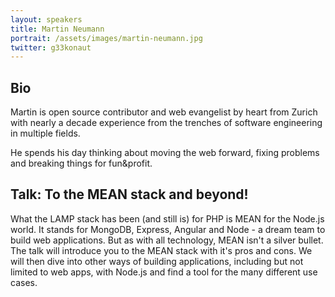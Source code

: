 ```yaml
---
layout: speakers
title: Martin Neumann
portrait: /assets/images/martin-neumann.jpg
twitter: g33konaut
---
```


## Bio

Martin is open source contributor and web evangelist by heart from Zurich with nearly a decade experience from the trenches of software engineering in multiple fields.

He spends his day thinking about moving the web forward, fixing problems and breaking things for fun&profit.

## Talk: To the MEAN stack and beyond!

What the LAMP stack has been (and still is) for PHP is MEAN for the Node.js world. It stands for MongoDB, Express, Angular and Node - a dream team to build web applications. But as with all technology, MEAN isn't a silver bullet. The talk will introduce you to the MEAN stack with it's pros and cons. We will then dive into other ways of building applications, including but not limited to web apps, with Node.js and find a tool for the many different use cases.
